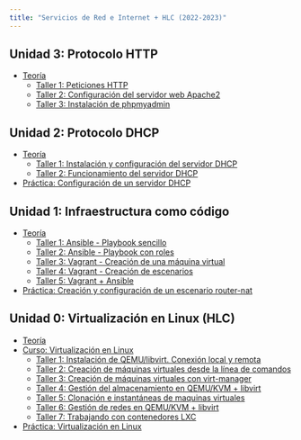 ```yaml
---
title: "Servicios de Red e Internet + HLC (2022-2023)"
---
```


## Unidad 3: Protocolo HTTP

* [Teoría](https://raw.githubusercontent.com/josedom24/presentaciones/main/servicios/http.pdf)
	* [Taller 1: Peticiones HTTP](3_http/t1.html)
	* [Taller 2: Configuración del servidor web Apache2](3_http/t2.html)
	* [Taller 3: Instalación de phpmyadmin](3_http/t3.html)

<!--
	* [Taller 4: apache2 como proxy inverso](3_http/t4.html)
* [Práctica: Instalación de nginx con PHP](3_http/practica.html)
-->

## Unidad 2: Protocolo DHCP

* [Teoría](https://raw.githubusercontent.com/josedom24/presentaciones/main/servicios/dhcp.pdf)
	* [Taller 1: Instalación y configuración del servidor DHCP](2_dhcp/t1.html)
	* [Taller 2: Funcionamiento del servidor DHCP](2_dhcp/t2.html)
* [Práctica: Configuración de un servidor DHCP](2_dhcp/practica.html)

## Unidad 1: Infraestructura como código
	
* [Teoría](https://raw.githubusercontent.com/josedom24/presentaciones/main/servicios/iac.pdf)
	* [Taller 1: Ansible - Playbook sencillo](1_iac/t1.html)
	* [Taller 2: Ansible - Playbook con roles](1_iac/t2.html)
	* [Taller 3: Vagrant - Creación de una máquina virtual](1_iac/t3.html)
	* [Taller 4: Vagrant - Creación de escenarios](1_iac/t4.html)
	* [Taller 5: Vagrant + Ansible](1_iac/t5.html)
* [Práctica: Creación y configuración de un escenario router-nat](1_iac/practica.html)

## Unidad 0: Virtualización en Linux (HLC)

* [Teoría](https://raw.githubusercontent.com/josedom24/presentaciones/main/hlc/virtualizacion.pdf)
* [Curso: Virtualización en Linux](https://github.com/josedom24/curso_virtualizacion_linux)
	* [Taller 1: Instalación de QEMU/libvirt. Conexión local y remota](0_virtualizacion/t1.html)
    * [Taller 2: Creación de máquinas virtuales desde la línea de comandos](0_virtualizacion/t2.html)
    * [Taller 3: Creación de máquinas virtuales con virt-manager](0_virtualizacion/t3.html)
    * [Taller 4: Gestión del almacenamiento en QEMU/KVM + libvirt](0_virtualizacion/t4.html)
    * [Taller 5: Clonación e instantáneas de maquinas virtuales](0_virtualizacion/t5.html)
    * [Taller 6: Gestión de redes en QEMU/KVM + libvirt](0_virtualizacion/t6.html)
    * [Taller 7: Trabajando con contenedores LXC](0_virtualizacion/t7.html)
* [Práctica: Virtualización en Linux](0_virtualizacion/practica.html)




<!--


## Cloud Coumputing IaaS. OpenStack 

* [Teoría](https://raw.githubusercontent.com/josedom24/presentaciones/main/hlc/cloudcomputing.pdf)
* [Curso OpenStack](https://github.com/josedom24/curso_openstack_ies)
	* Taller 1: Configuración del cliente VPN 
	* Taller 2: Primeros pasos con OpenStack
	* Taller 3: Gestión de instancias en OpenStack
	* Taller 4: Gestión del almacenamiento en OpenStack
	* Taller 5: Gestión de redes en OpenStack
* Práctica: Escenario en OpenStack


## Protocolo DNS

* Teoría
	* [Taller 1: Consultas DNS con dig](4_dns/t1.html)
	* [Taller 2: Instalación y configuración del servidor bind9 en nuestra red local](4_dns/t2.html)
	* [Taller 3: Instalación y configuración de un servidor DNS esclavo](4_dns/t3.html)
	* [Taller 4: Delegación de subdominios con bind9](4_dns/t4.html)
* Práctica: DNS en nuestro escenario de trabajo
-->

